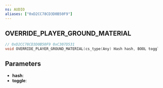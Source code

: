 ```yaml
---
ns: AUDIO
aliases: ["0xD2CC78CD3D0B50F9"]
---
```

## OVERRIDE_PLAYER_GROUND_MATERIAL

```c
// 0xD2CC78CD3D0B50F9 0xC307D531
void OVERRIDE_PLAYER_GROUND_MATERIAL(cs_type(Any) Hash hash, BOOL toggle);
```


## Parameters
* **hash**: 
* **toggle**: 

